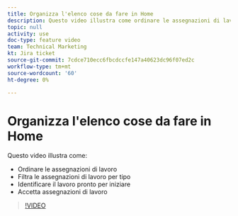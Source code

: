 ```yaml
---
title: Organizza l'elenco cose da fare in Home
description: Questo video illustra come ordinare le assegnazioni di lavoro, filtrare le assegnazioni in base al tipo, identificare il lavoro pronto per essere avviato e accettare le assegnazioni di lavoro.
topic: null
activity: use
doc-type: feature video
team: Technical Marketing
kt: Jira ticket
source-git-commit: 7cdce710ecc6fbcdccfe147a40623dc96f07ed2c
workflow-type: tm+mt
source-wordcount: '60'
ht-degree: 0%

---
```


# Organizza l&#39;elenco cose da fare in Home

Questo video illustra come:

* Ordinare le assegnazioni di lavoro
* Filtra le assegnazioni di lavoro per tipo
* Identificare il lavoro pronto per iniziare
* Accetta assegnazioni di lavoro

>[!VIDEO](https://video.tv.adobe.com/v/335099/?quality=12)
